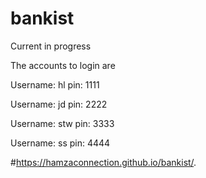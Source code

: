# bankist

Current in progress 

The accounts to login are

  Username: hl
  pin: 1111
  
  Username: jd
  pin: 2222

  Username: stw
  pin: 3333
  
  Username: ss
  pin: 4444
  
#https://hamzaconnection.github.io/bankist/.
